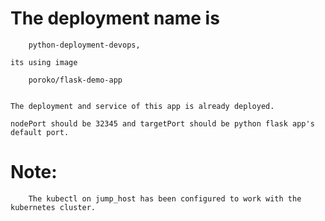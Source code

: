 # The deployment name is
        python-deployment-devops, 
        
    its using image
    
        poroko/flask-demo-app
     

    The deployment and service of this app is already deployed.

    nodePort should be 32345 and targetPort should be python flask app's default port.


# Note: 
    
        The kubectl on jump_host has been configured to work with the kubernetes cluster.